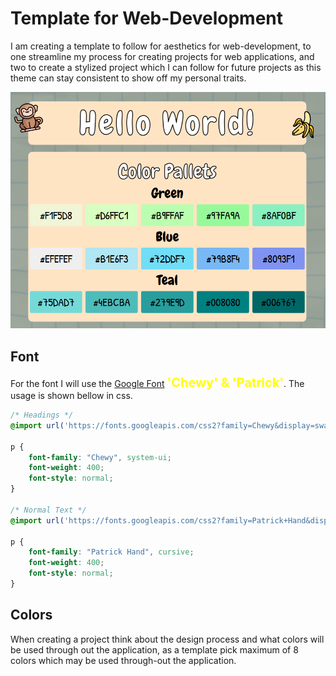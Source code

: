 # Template for Web-Development
I am creating a template to follow for aesthetics for web-development, to one streamline my process for creating projects for web applications, and two to create a stylized project which I can follow for future projects as this theme can stay consistent to show off my personal traits.

![Website Template](images/website-template.png)

## Font
For the font I will use the [Google Font](https://fonts.google.com/) <span style="color:yellow; font-weight:bold; font-size:20px;">'Chewy' & 'Patrick'</span>. The usage is shown bellow in css.
```css
/* Headings */
@import url('https://fonts.googleapis.com/css2?family=Chewy&display=swap');

p {
    font-family: "Chewy", system-ui;
    font-weight: 400;
    font-style: normal;
}

/* Normal Text */
@import url('https://fonts.googleapis.com/css2?family=Patrick+Hand&display=swap');

p {
    font-family: "Patrick Hand", cursive;
    font-weight: 400;
    font-style: normal;
}

```

## Colors
When creating a project think about the design process and what colors will be used through out the application, as a template pick maximum of 8 colors which may be used through-out the application.
```css

```
